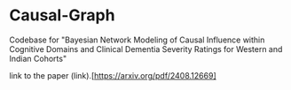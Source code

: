 # Causal-Graph
Codebase for "Bayesian Network Modeling of Causal Influence within Cognitive Domains and Clinical Dementia Severity Ratings for Western and Indian Cohorts"

link to the paper (link).[https://arxiv.org/pdf/2408.12669]
